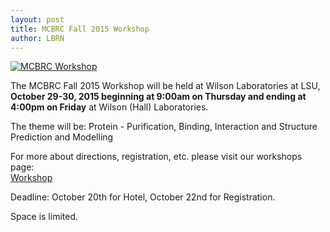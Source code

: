 ```yaml
---
layout: post
title: MCBRC Fall 2015 Workshop
author: LBRN
---
```


[![MCBRC Workshop](/files/images/MCBRC_wkshp_2015.10.29-30sm.png)](http://lbrn.lsu.edu/events/workshop/)

The MCBRC Fall 2015 Workshop will be held at Wilson Laboratories at LSU, <b class="text-error">**October 29-30, 2015 beginning at 9:00am on Thursday and ending at 4:00pm on Friday**</b> at Wilson (Hall) Laboratories.

The theme will be: Protein - Purification, Binding, Interaction and Structure Prediction and Modelling

For more about directions, registration, etc. please visit our workshops page:<br><a href="{{ site.baseurl }}events/workshop" class="btn btn-info">Workshop</a>
<p class="text-error">Deadline: October 20th for Hotel, October 22nd for Registration.</p> Space is limited.
